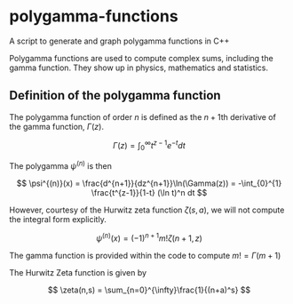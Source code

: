 # polygamma-functions

A script to generate and graph polygamma functions in C++

Polygamma functions are used to compute complex sums, including the gamma function. They show up in physics, mathematics and statistics.

## Definition of the polygamma function

The polygamma function of order $n$ is defined as the $n+1$th derivative of the gamma function, $\Gamma(z)$.

$$
\Gamma(z) = \int_{0}^{\infty} t^{z-1}e^{-t} dt
$$

The polygamma $\psi^{(n)}$ is then

$$
\psi^{(n)}(x) = \frac{d^{n+1}}{dz^{n+1}}\ln(\Gamma(z)) = -\int_{0}^{1} \frac{t^{z-1}}{1-t}  (\ln t)^n dt
$$

However, courtesy of the Hurwitz zeta function $\zeta(s,a)$, we will not compute the integral form explicitly.

$$
\psi^{(n)}(x) = (-1)^{n+1}m!\zeta(n+1,z)
$$

The gamma function is provided within the code to compute $m! = \Gamma(m+1)$

The Hurwitz Zeta function is given by

$$
    \zeta(n,s) = \sum_{n=0}^{\infty}\frac{1}{(n+a)^s}
$$

